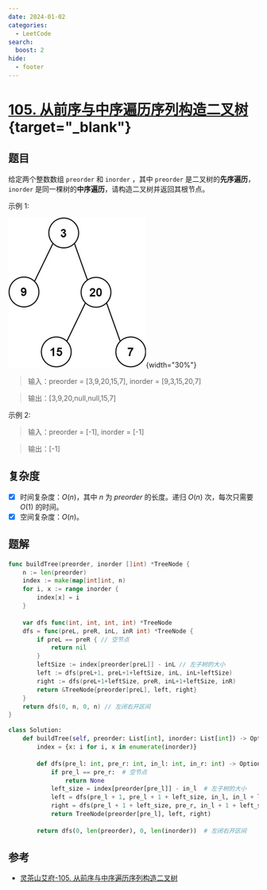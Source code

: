 ```yaml
---
date: 2024-01-02
categories:
  - LeetCode
search:
  boost: 2
hide:
  - footer
---
```


# [105. 从前序与中序遍历序列构造二叉树](https://leetcode.cn/problems/construct-binary-tree-from-preorder-and-inorder-traversal){target="_blank"}

## 题目

给定两个整数数组 `preorder` 和 `inorder` ，其中 `preorder` 是二叉树的**先序遍历**， `inorder` 是同一棵树的**中序遍历**，请构造二叉树并返回其根节点。

示例 1:

![](../assets/img/leetcode/105.jpeg){width="30%"}

> 输入：preorder = [3,9,20,15,7], inorder = [9,3,15,20,7]

> 输出：[3,9,20,null,null,15,7]

示例 2:

> 输入：preorder = [-1], inorder = [-1]

> 输出：[-1]

## 复杂度

- [x] 时间复杂度：$O(n)$，其中 $n$ 为 $\textit{preorder}$ 的长度。递归 $O(n)$ 次，每次只需要 $O(1)$ 的时间。
- [x] 空间复杂度：$O(n)$。

## 题解

```go title="Go"
func buildTree(preorder, inorder []int) *TreeNode {
    n := len(preorder)
    index := make(map[int]int, n)
    for i, x := range inorder {
        index[x] = i
    }

    var dfs func(int, int, int, int) *TreeNode
    dfs = func(preL, preR, inL, inR int) *TreeNode {
        if preL == preR { // 空节点
            return nil
        }
        leftSize := index[preorder[preL]] - inL // 左子树的大小
        left := dfs(preL+1, preL+1+leftSize, inL, inL+leftSize)
        right := dfs(preL+1+leftSize, preR, inL+1+leftSize, inR)
        return &TreeNode{preorder[preL], left, right}
    }
    return dfs(0, n, 0, n) // 左闭右开区间
}
```

```python title="Python"
class Solution:
    def buildTree(self, preorder: List[int], inorder: List[int]) -> Optional[TreeNode]:
        index = {x: i for i, x in enumerate(inorder)}

        def dfs(pre_l: int, pre_r: int, in_l: int, in_r: int) -> Optional[TreeNode]:
            if pre_l == pre_r:  # 空节点
                return None
            left_size = index[preorder[pre_l]] - in_l  # 左子树的大小
            left = dfs(pre_l + 1, pre_l + 1 + left_size, in_l, in_l + left_size)
            right = dfs(pre_l + 1 + left_size, pre_r, in_l + 1 + left_size, in_r)
            return TreeNode(preorder[pre_l], left, right)

        return dfs(0, len(preorder), 0, len(inorder))  # 左闭右开区间
```

## 参考
- [灵茶山艾府-105. 从前序与中序遍历序列构造二叉树](https://leetcode.cn/problems/construct-binary-tree-from-preorder-and-inorder-traversal/solutions/2646359/tu-jie-cong-on2-dao-onpythonjavacgojsrus-aob8/)
